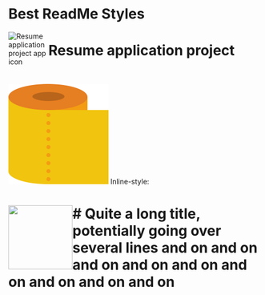 # Best ReadMe Styles
<img align="left" width="80" height="80" src="https://raw.githubusercontent.com/akarsh/akarsh-seggemu-resume/master/akarsh%20seggemu%20resume/Assets/Assets.xcassets/AppIcon.appiconset/Icon-App-60x60%403x.png" alt="Resume application project app icon">

# Resume application project




<br>






![alt text](../PlayGround/ResourcesFiles/Java/Pictures/Toilet-Paper.png "goto")   Inline-style: 




<h1> <img src="https://raw.githubusercontent.com/akarsh/akarsh-seggemu-resume/master/akarsh%20seggemu%20resume/Assets/Assets.xcassets/AppIcon.appiconset/Icon-App-60x60%403x.png"
  width="128"
  height="128"
  style="float:left;">
    # Quite a long title, potentially going over several lines and on and on and on and on and on and on and on and on and on
</h1>